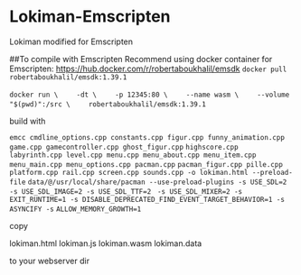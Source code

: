 # Lokiman-Emscripten
Lokiman modified for Emscripten

##To compile with Emscripten
Recommend using docker container for Emscripten: https://hub.docker.com/r/robertaboukhalil/emsdk
```docker pull robertaboukhalil/emsdk:1.39.1```

```docker run \```
```    -dt \```
```    -p 12345:80 \```
```    --name wasm \```
```    --volume "$(pwd)":/src \```
```    robertaboukhalil/emsdk:1.39.1```
 
    
 build with
 
 ```emcc cmdline_options.cpp constants.cpp figur.cpp funny_animation.cpp game.cpp gamecontroller.cpp ghost_figur.cpp```
 ```highscore.cpp labyrinth.cpp level.cpp menu.cpp menu_about.cpp menu_item.cpp menu_main.cpp menu_options.cpp pacman.cpp```
 ```pacman_figur.cpp pille.cpp platform.cpp rail.cpp screen.cpp sounds.cpp -o lokiman.html --preload-file```
 ```data/@/usr/local/share/pacman --use-preload-plugins -s USE_SDL=2 -s USE_SDL_IMAGE=2 -s USE_SDL_TTF=2 ```
 ```-s USE_SDL_MIXER=2 -s EXIT_RUNTIME=1 -s DISABLE_DEPRECATED_FIND_EVENT_TARGET_BEHAVIOR=1 -s ASYNCIFY -s```
 ```ALLOW_MEMORY_GROWTH=1```
 
 copy
 
 lokiman.html lokiman.js lokiman.wasm lokiman.data
 
 to your webserver dir
